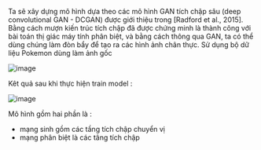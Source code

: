 Ta sẽ xây dựng mô hình dựa theo các mô hình GAN tích chập sâu (deep convolutional GAN - DCGAN) được giới thiệu trong [Radford et al., 2015]. Bằng cách mượn kiến trúc tích chập đã được chứng minh là thành công với bài toán thị giác máy tính phân biệt, và bằng cách thông qua GAN, ta có thể dùng chúng làm đòn bẩy để tạo ra các hình ảnh chân thực.
Sử dụng bộ dữ liệu Pokemon dùng làm ảnh gốc 

![image](https://user-images.githubusercontent.com/76995105/126550607-74be9031-1119-440d-9ae8-bfa1eb157903.png)

Kêt quả sau khi thực hiện train model :

![image](https://user-images.githubusercontent.com/76995105/126550704-086a3fa2-d38c-44ea-88c2-38b0803f879a.png)

Mô hình gồm hai phần là :
+ mạng sinh gồm các tầng tích chập chuyển vị 
+ mạng phân biệt là các tâng tích chập 
